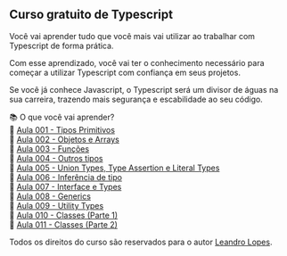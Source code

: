 ## Curso gratuito de Typescript
Você vai aprender tudo que você mais vai utilizar ao trabalhar com Typescript de forma prática.

Com esse aprendizado, você vai ter o conhecimento necessário para começar a utilizar Typescript com confiança em seus projetos.

Se você já conhece Javascript, o Typescript será um divisor de águas na sua carreira, trazendo mais segurança e escabilidade ao seu código.

📚 O que você vai aprender?
</br >
🔷 [Aula 001 - Tipos Primitivos](https://www.linkedin.com/posts/d3vlopes_curso-de-typescript-gratuito-aula-001-activity-7280553429804929026-z8jz)
</br >
🔷 [Aula 002 - Objetos e Arrays](https://www.linkedin.com/posts/d3vlopes_curso-de-typescript-aula-002-activity-7280915812054355968-EuXT)
</br >
🔷 [Aula 003 - Funções](https://www.linkedin.com/posts/d3vlopes_curso-de-typescript-aula-003-activity-7282003015413174272-JDQn) 
</br >
🔷 [Aula 004 - Outros tipos](https://www.linkedin.com/posts/d3vlopes_curso-de-typescript-aula-004-activity-7283252280731033600-ew9U)
</br >
🔷 [Aula 005 - Union Types, Type Assertion e Literal Types](https://www.linkedin.com/posts/d3vlopes_curso-de-typescript-aula-005-activity-7284539692849467392-nbhY)
</br >
🔷 [Aula 006 - Inferência de tipo](https://www.linkedin.com/posts/d3vlopes_curso-de-typescript-aula-006-007-activity-7285792957570387968-Twd7)
</br >
🔷 [Aula 007 - Interface e Types](https://www.linkedin.com/posts/d3vlopes_curso-de-typescript-aula-006-007-activity-7285792957570387968-Twd7)
</br >
🔷 [Aula 008 - Generics](https://www.linkedin.com/posts/d3vlopes_curso-de-typescript-aula-008-activity-7287246833809059840-DFZE?utm_source=share&utm_medium=member_desktop)
</br >
🔷 [Aula 009 - Utility Types](https://www.linkedin.com/posts/d3vlopes_curso-de-typescript-aula-009-utility-types-activity-7289613168539000832-qSa2?utm_source=share&utm_medium=member_desktop)
</br >
🔷 [Aula 010 - Classes (Parte 1)](https://www.linkedin.com/posts/d3vlopes_curso-de-typescript-aula-010-activity-7299760033205030916-UEEB)
</br >
🔷 [Aula 011 - Classes (Parte 2)](https://www.linkedin.com/posts/d3vlopes_curso-de-typescript-aula-011-activity-7312805996773478401-3PKD)
</br >

Todos os direitos do curso são reservados para o autor [Leandro Lopes](https://github.com/d3vlopes).
